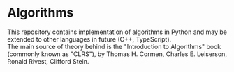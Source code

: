 # Algorithms

This repository contains implementation of algorithms in Python and may be extended to other languages in future (C++, TypeScript). \
The main source of theory behind is the "Introduction to Algorithms" book (commonly known as "CLRS"), by Thomas H. Cormen, Charles E. Leiserson, Ronald Rivest, Clifford Stein.
